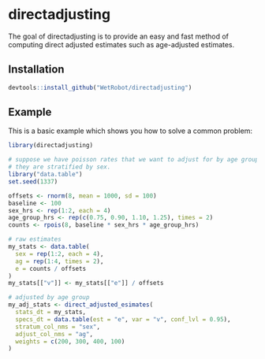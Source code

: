 

# directadjusting

The goal of directadjusting is to provide an easy and fast method of computing
direct adjusted estimates such as age-adjusted estimates.

## Installation

``` r
devtools::install_github("WetRobot/directadjusting")
```

## Example

This is a basic example which shows you how to solve a common problem:

``` r
library(directadjusting)

# suppose we have poisson rates that we want to adjust for by age group.
# they are stratified by sex.
library("data.table")
set.seed(1337)

offsets <- rnorm(8, mean = 1000, sd = 100)
baseline <- 100
sex_hrs <- rep(1:2, each = 4)
age_group_hrs <- rep(c(0.75, 0.90, 1.10, 1.25), times = 2)
counts <- rpois(8, baseline * sex_hrs * age_group_hrs)

# raw estimates
my_stats <- data.table(
  sex = rep(1:2, each = 4),
  ag = rep(1:4, times = 2),
  e = counts / offsets
)
my_stats[["v"]] <- my_stats[["e"]] / offsets

# adjusted by age group
my_adj_stats <- direct_adjusted_esimates(
  stats_dt = my_stats,
  specs_dt = data.table(est = "e", var = "v", conf_lvl = 0.95),
  stratum_col_nms = "sex",
  adjust_col_nms = "ag",
  weights = c(200, 300, 400, 100)
)

```


